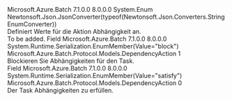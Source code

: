 <Type Name="DependencyAction" FullName="Microsoft.Azure.Batch.Protocol.Models.DependencyAction">
  <TypeSignature Language="C#" Value="public enum DependencyAction" />
  <TypeSignature Language="ILAsm" Value=".class public auto ansi sealed DependencyAction extends System.Enum" />
  <TypeSignature Language="DocId" Value="T:Microsoft.Azure.Batch.Protocol.Models.DependencyAction" />
  <TypeSignature Language="VB.NET" Value="Public Enum DependencyAction" />
  <TypeSignature Language="F#" Value="type DependencyAction = " />
  <AssemblyInfo>
    <AssemblyName>Microsoft.Azure.Batch</AssemblyName>
    <AssemblyVersion>7.1.0.0</AssemblyVersion>
    <AssemblyVersion>8.0.0.0</AssemblyVersion>
  </AssemblyInfo>
  <Base>
    <BaseTypeName>System.Enum</BaseTypeName>
  </Base>
  <Attributes>
    <Attribute>
      <AttributeName>Newtonsoft.Json.JsonConverter(typeof(Newtonsoft.Json.Converters.StringEnumConverter))</AttributeName>
    </Attribute>
  </Attributes>
  <Docs>
    <summary>
            Definiert Werte für die Aktion Abhängigkeit an.
            </summary>
    <remarks>To be added.</remarks>
  </Docs>
  <Members>
    <Member MemberName="Block">
      <MemberSignature Language="C#" Value="Block" />
      <MemberSignature Language="ILAsm" Value=".field public static literal valuetype Microsoft.Azure.Batch.Protocol.Models.DependencyAction Block = int32(1)" />
      <MemberSignature Language="DocId" Value="F:Microsoft.Azure.Batch.Protocol.Models.DependencyAction.Block" />
      <MemberSignature Language="VB.NET" Value="Block" />
      <MemberSignature Language="F#" Value="Block = 1" Usage="Microsoft.Azure.Batch.Protocol.Models.DependencyAction.Block" />
      <MemberType>Field</MemberType>
      <AssemblyInfo>
        <AssemblyName>Microsoft.Azure.Batch</AssemblyName>
        <AssemblyVersion>7.1.0.0</AssemblyVersion>
        <AssemblyVersion>8.0.0.0</AssemblyVersion>
      </AssemblyInfo>
      <Attributes>
        <Attribute>
          <AttributeName>System.Runtime.Serialization.EnumMember(Value="block")</AttributeName>
        </Attribute>
      </Attributes>
      <ReturnValue>
        <ReturnType>Microsoft.Azure.Batch.Protocol.Models.DependencyAction</ReturnType>
      </ReturnValue>
      <MemberValue>1</MemberValue>
      <Docs>
        <summary>
            Blockieren Sie Abhängigkeiten für den Task.
            </summary>
      </Docs>
    </Member>
    <Member MemberName="Satisfy">
      <MemberSignature Language="C#" Value="Satisfy" />
      <MemberSignature Language="ILAsm" Value=".field public static literal valuetype Microsoft.Azure.Batch.Protocol.Models.DependencyAction Satisfy = int32(0)" />
      <MemberSignature Language="DocId" Value="F:Microsoft.Azure.Batch.Protocol.Models.DependencyAction.Satisfy" />
      <MemberSignature Language="VB.NET" Value="Satisfy" />
      <MemberSignature Language="F#" Value="Satisfy = 0" Usage="Microsoft.Azure.Batch.Protocol.Models.DependencyAction.Satisfy" />
      <MemberType>Field</MemberType>
      <AssemblyInfo>
        <AssemblyName>Microsoft.Azure.Batch</AssemblyName>
        <AssemblyVersion>7.1.0.0</AssemblyVersion>
        <AssemblyVersion>8.0.0.0</AssemblyVersion>
      </AssemblyInfo>
      <Attributes>
        <Attribute>
          <AttributeName>System.Runtime.Serialization.EnumMember(Value="satisfy")</AttributeName>
        </Attribute>
      </Attributes>
      <ReturnValue>
        <ReturnType>Microsoft.Azure.Batch.Protocol.Models.DependencyAction</ReturnType>
      </ReturnValue>
      <MemberValue>0</MemberValue>
      <Docs>
        <summary>
            Der Task Abhängigkeiten zu erfüllen.
            </summary>
      </Docs>
    </Member>
  </Members>
</Type>